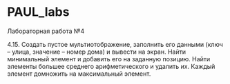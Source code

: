 # PAUL_labs
 Лабораторная работа №4

4.15. Создать пустое мультиотображение, заполнить его данными (ключ – улица, значение – номер дома) и вывести на экран. Найти минимальный элемент и добавить его на заданную позицию. Найти элементы большее среднего арифметического и удалить их. Каждый элемент домножить на максимальный элемент. 
